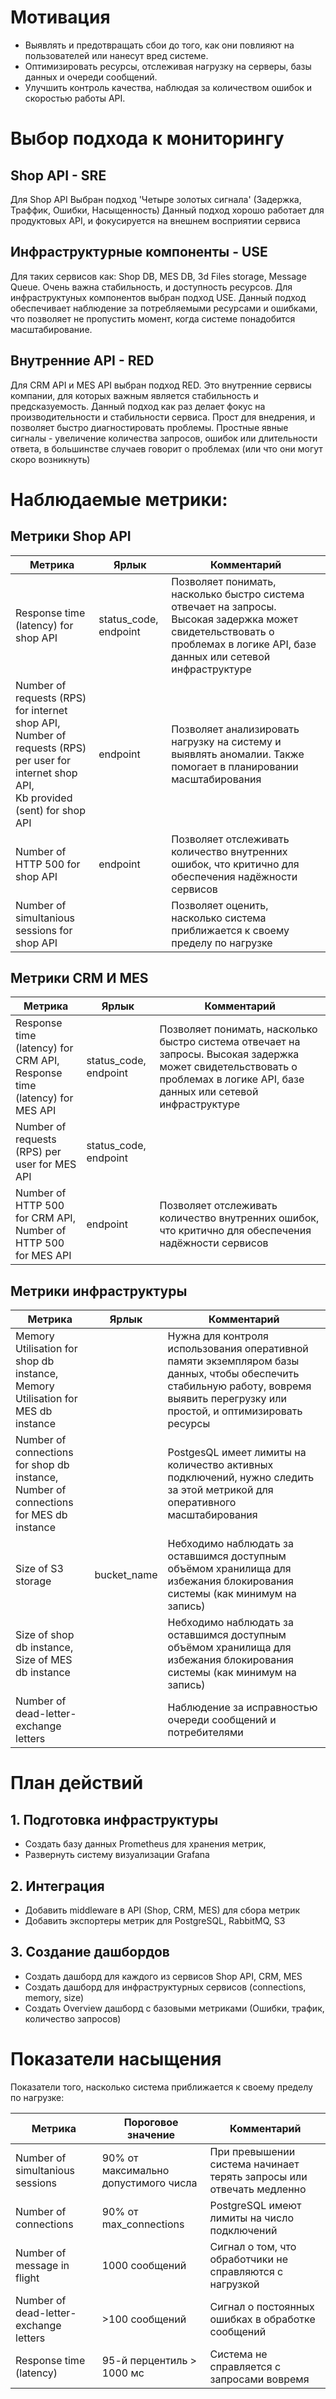 # Мотивация
- Выявлять и предотвращать сбои до того, как они повлияют на пользователей или нанесут вред системе.
- Оптимизировать ресурсы, отслеживая нагрузку на серверы, базы данных и очереди сообщений.
- Улучшить контроль качества, наблюдая за количеством ошибок и скоростью работы API. 

# Выбор подхода к мониторингу

## Shop API - SRE
Для Shop API Выбран подход 'Четыре золотых сигнала' (Задержка, Траффик, Ошибки, Насыщенность)
Данный подход хорошо работает для продуктовых API, и фокусируется на внешнем восприятии сервиса

## Инфраструктурные компоненты - USE
Для таких сервисов как: Shop DB, MES DB, 3d Files storage, Message Queue.
Очень важна стабильность, и доступность ресурсов. 
Для инфраструктуных компонентов выбран подход USE.
Данный подход обеспечивает наблюдение за потребляемыми ресурсами и ошибками, что позволяет не пропустить момент, когда системе понадобится масштабирование. 

## Внутренние API - RED
Для CRM API и MES API выбран подход RED.
Это внутренние сервисы компании, для которых важным является стабильность и предсказуемость.
Данный подход как раз делает фокус на производительности и стабильности сервиса.
Прост для внедрения, и позволяет быстро диагностировать проблемы.
Простные явные сигналы - увеличение количества запросов, ошибок или длительности ответа, в большинстве случаев говорит о проблемах (или что они могут скоро возникнуть) 

# Наблюдаемые метрики:

## Метрики Shop API
|Метрика|Ярлык|Комментарий|
|--|--|--|
|Response time (latency) for shop API|status_code, endpoint|Позволяет понимать, насколько быстро система отвечает на запросы. Высокая задержка может свидетельствовать о проблемах в логике API, базе данных или сетевой инфраструктуре|
|Number of requests (RPS) for internet shop API, <br>Number of requests (RPS) per user for internet shop API, <br>Kb provided (sent) for shop API|endpoint|Позволяет анализировать нагрузку на систему и выявлять аномалии. Также помогает в планировании масштабирования|
|Number of HTTP 500 for shop API|endpoint|Позволяет отслеживать количество внутренних ошибок, что критично для обеспечения надёжности сервисов|
|Number of simultanious sessions for shop API||Позволяет оценить, насколько система приближается к своему пределу по нагрузке|

## Метрики CRM И MES

|Метрика|Ярлык|Комментарий|
|--|--|--|
|Response time (latency) for CRM API, <br>Response time (latency) for MES API|status_code, endpoint|Позволяет понимать, насколько быстро система отвечает на запросы. Высокая задержка может свидетельствовать о проблемах в логике API, базе данных или сетевой инфраструктуре|
|Number of requests (RPS) per user for MES API|status_code, endpoint||
|Number of HTTP 500 for CRM API, <br>Number of HTTP 500 for MES API|endpoint|Позволяет отслеживать количество внутренних ошибок, что критично для обеспечения надёжности сервисов|

## Метрики инфраструктуры
|Метрика|Ярлык|Комментарий |
|--|--|--|
|Memory Utilisation for shop db instance, <br>Memory Utilisation for MES db instance||Нужна для контроля использования оперативной памяти экземпляром базы данных, чтобы обеспечить стабильную работу, вовремя выявить перегрузку или простой, и оптимизировать ресурсы|
|Number of connections for shop db instance, <br>Number of connections for MES db instance||PostgesQL имеет лимиты на количество активных подключений, нужно следить за этой метрикой для оперативного масштабирования|
|Size of S3 storage|bucket_name|Небходимо наблюдать за оставшимся доступным объёмом хранилища для избежания блокирования системы (как минимум на запись)|
|Size of shop db instance, <br>Size of MES db instance||Небходимо наблюдать за оставшимся доступным объёмом хранилища для избежания блокирования системы (как минимум на запись)|
|Number of dead-letter-exchange letters||Наблюдение за исправностью очереди сообщений и потребителями |

# План действий
## 1. Подготовка инфраструктуры
- Создать базу данных Prometheus для хранения метрик, 
- Развернуть систему визуализации Grafana 
## 2. Интеграция
- Добавить middleware в API (Shop, CRM, MES) для сбора метрик
- Добавить экспортеры метрик для PostgreSQL, RabbitMQ, S3
## 3. Создание дашбордов
- Создать дашборд для каждого из сервисов Shop API, CRM, MES
- Создать дашборд для инфраструктурных сервисов (connections, memory, size)
- Создать Overview дашборд с базовыми метриками (Ошибки, трафик, количество запросов)

# Показатели насыщения
Показатели того, насколько система приближается к своему пределу по нагрузке:

|Метрика|Пороговое значение|Комментарий|
|--|--|--|
|Number of simultanious sessions|90% от максимально допустимого числа| При превышении система начинает терять запросы или отвечать медленно|
|Number of connections|90% от max_connections|PostgreSQL имеют лимиты на число подключений|
|Number of message in flight|1000 сообщений| Сигнал о том, что обработчики не справляются с нагрузкой|
|Number of dead-letter-exchange letters| >100 сообщений | Сигнал о постоянных ошибках в обработке сообщений|
|Response time (latency)| 95-й перцентиль > 1000 мс | Система не справляется с запросами вовремя|

